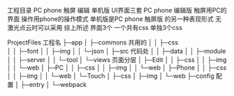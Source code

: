 工程目录
PC  phone  触屏  编辑  单机版
UI界面三套
PC  phone 编辑版
触屏用PC的界面  操作用phone的操作模式 
单机版是PC phone 触屏版 的另一种表现形式 无激光点云时可以采用
综上所述 
界面3个
一个共有css  单独3个css

ProjectFiles  		工程名
├─app
│  ├─commons		共用的
│  │  ├─css			
│  │  ├─font
│  │  ├─img
│  │  └─json
│  ├─src			代码处
│  │  ├─data
│  │  ├─module
│  │  ├─server
│  │  └─tool
│  └─views			页面分层
│      ├─Edit
│      │  ├─css
│      │  ├─img
│      │  └─web
│      ├─PC
│      │  ├─css
│      │  ├─img
│      │  └─web
│      ├─Phone
│      │  ├─css
│      │  ├─img
│      │  └─web
│      └─Touch
│          ├─css
│          ├─img
│          └─web
├─config			配置
│  ├─entry
│  └─webpack
